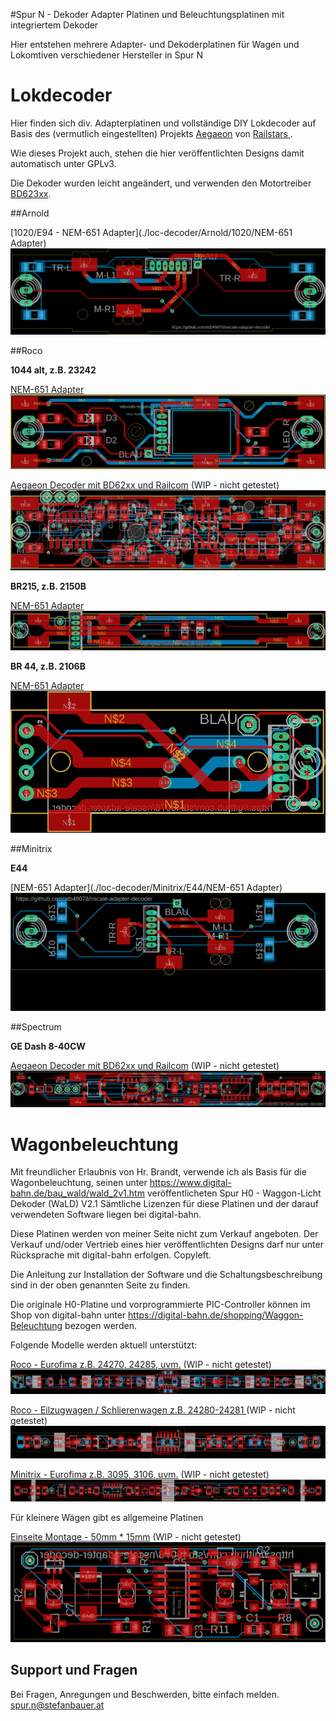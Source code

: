 #Spur N - Dekoder Adapter Platinen und Beleuchtungsplatinen mit integriertem Dekoder

Hier entstehen mehrere Adapter- und Dekoderplatinen für Wagen und Lokomtiven verschiedener Hersteller in Spur N


# Lokdecoder

Hier finden sich div. Adapterplatinen und vollständige DIY Lokdecoder auf Basis des (vermutlich eingestellten) Projekts [Aegaeon](https://github.com/Railstars/Aegaeon) von [Railstars
](http://railstars.com/).
 
Wie dieses Projekt auch, stehen die hier veröffentlichten Designs damit automatisch unter GPLv3.

Die Dekoder wurden leicht angeändert, und verwenden den Motortreiber [BD623xx](http://rohmfs.rohm.com/en/products/databook/datasheet/ic/motor/dc/bd623x-e.pdf). 

##Arnold

[1020/E94 - NEM-651 Adapter](./loc-decoder/Arnold/1020/NEM-651 Adapter)
![Board](./loc-decoder/Arnold/1020/NEM-651_Adapter/board.png)



##Roco

**1044 alt, z.B. 23242**

[NEM-651 Adapter](./loc-decoder/Roco/1044/NEM-651_Adapter)
![Board](./loc-decoder/Roco/1044/NEM-651_Adapter/board.png)

[Aegaeon Decoder mit BD62xx und Railcom](./loc-decoder/Roco/1044/Decoder-BD62xx-Railcom) (WIP - nicht getestet)
![Board](./loc-decoder/Roco/1044/Decoder-BD62xx-Railcom/board.png)

**BR215, z.B. 2150B**

[NEM-651 Adapter](./loc-decoder/Roco/BR215)
![Board](./loc-decoder/Roco/BR215/board.png)

**BR 44, z.B. 2106B**

[NEM-651 Adapter](./loc-decoder/Roco/BR44) 
![Board](./loc-decoder/Roco/BR44/board.png)

##Minitrix 

**E44**

[NEM-651 Adapter](./loc-decoder/Minitrix/E44/NEM-651 Adapter)
![Board](./loc-decoder/Minitrix/E44/NEM-651_Adapter/board.png)


##Spectrum

**GE Dash 8-40CW**

[Aegaeon Decoder mit BD62xx und Railcom](./loc-decoder/Spectrum/GE_Dash_8-40CW-Railcom) (WIP - nicht getestet)
![Board](./loc-decoder/Spectrum/GE_Dash_8-40CW-Railcom/board.png)


# Wagonbeleuchtung

Mit freundlicher Erlaubnis von Hr. Brandt, verwende ich als Basis für die Wagonbeleuchtung, seinen unter 
https://www.digital-bahn.de/bau_wald/wald_2v1.htm veröffentlicheten Spur H0 - Waggon-Licht Dekoder (WaLD) V2.1
Sämtliche Lizenzen für diese Platinen und der darauf verwendeten Software liegen bei digital-bahn. 

Diese Platinen werden von meiner Seite nicht zum Verkauf angeboten. 
Der Verkauf und/oder Vertrieb eines hier veröffentlichten Designs darf nur unter Rücksprache mit digital-bahn erfolgen. Copyleft.

Die Anleitung zur Installation der Software und die Schaltungsbeschreibung sind in der oben genannten Seite zu finden.

Die originale H0-Platine und vorprogrammierte PIC-Controller können im Shop von digital-bahn unter https://digital-bahn.de/shopping/Waggon-Beleuchtung bezogen werden.   


Folgende Modelle werden aktuell unterstützt:

[Roco - Eurofima z.B. 24270, 24285, uvm.](./wagon-light/Roco/Eurofima) (WIP - nicht getestet)
![Board](./wagon-light/Roco/Eurofima/board.png)

[Roco - Eilzugwagen / Schlierenwagen z.B. 24280-24281 ](./wagon-light/Roco/Eilzugwagen) (WIP - nicht getestet)
![Board](./wagon-light/Roco/Eilzugwagen/board.png)

[Minitrix - Eurofima z.B. 3095, 3106, uvm.](./wagon-light/Minitrix/Eurofima) (WIP - nicht getestet)
![Board](./wagon-light/Minitrix/Eurofima/board.png)


Für kleinere Wägen gibt es allgemeine Platinen

[Einseite Montage - 50mm * 15mm](./wagon-light/common/50x15) (WIP - nicht getestet)
![Board](./wagon-light/common/50x15/board.png)

## Support und Fragen

Bei Fragen, Anregungen und Beschwerden, bitte einfach melden. 
spur.n@stefanbauer.at